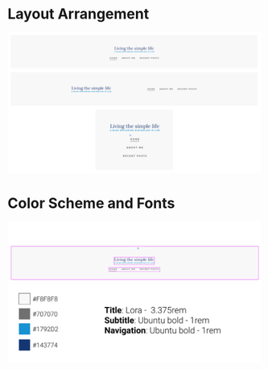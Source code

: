 # Layout Arrangement

<p align="center">
    <img src="https://github.com/Jplaudir8/Front-end-exercises/blob/master/Creating%20a%20Navigation%20w:Flexbox/Arrangement.png" width="900" alt="" title="Arrangement">
</p>

# Color Scheme and Fonts

<p align="center">
    <img src="https://github.com/Jplaudir8/Front-end-exercises/blob/master/Creating%20a%20Navigation%20w:Flexbox/ColorandFontScheme.png" width="700" alt="" title="Color and Font Scheme">
</p>
